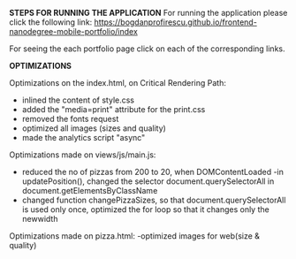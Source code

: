 **STEPS FOR RUNNING THE APPLICATION**
For running the application please click the following link:
https://bogdanprofirescu.github.io/frontend-nanodegree-mobile-portfolio/index

For seeing the each portfolio page click on each of the corresponding links.

**OPTIMIZATIONS**

Optimizations on the index.html, on Critical Rendering Path:
- inlined the content of  style.css
- added the "media=print" attribute for the print.css
- removed the fonts request
- optimized all images (sizes and quality)
- made the analytics script "async"

Optimizations made on views/js/main.js:
- reduced the no of pizzas from 200 to 20, when DOMContentLoaded
-in updatePosition(), changed the selector document.querySelectorAll in document.getElementsByClassName
- changed function changePizzaSizes, so that document.querySelectorAll is used only once, optimized the for loop so that it changes only the newwidth


Optimizations made on pizza.html:
-optimized images for web(size & quality)
